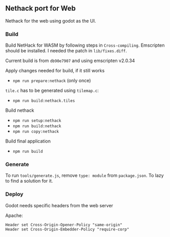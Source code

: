 ## Nethack port for Web

Nethack for the web using godot as the UI.

### Build

Build NetHack for WASM by following steps in `Cross-compiling`.
Emscripten should be installed. I needed the patch in `lib/fixes.diff`.

Current build is from `db90e7907` and using emscripten v2.0.34

Apply changes needed for build, if it still works

- `npm run prepare:nethack` (only once)

`tile.c` has to be generated using `tilemap.c`:

- `npm run build:nethack.tiles`

Build nethack

- `npm run setup:nethack`
- `npm run build:nethack`
- `npm run copy:nethack`

Build final application

- `npm run build`

### Generate

To run `tools/generate.js`, remove `type: module` from `package.json`. To lazy to find a solution for it.

### Deploy

Godot needs specific headers from the web server

Apache:

```
Header set Cross-Origin-Opener-Policy "same-origin"
Header set Cross-Origin-Embedder-Policy "require-corp"
```
